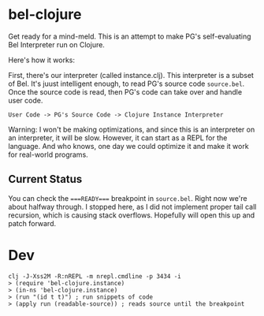 # bel-clojure

Get ready for a mind-meld. This is an attempt to make PG's self-evaluating Bel Interpreter run on Clojure.

Here's how it works:

First, there's our interpreter (called instance.clj). This interpreter is a subset of Bel. It's juust intelligent enough, to read PG's source code `source.bel`. Once the source code is read, then PG's code can take over and handle user code.

```
User Code -> PG's Source Code -> Clojure Instance Interpreter
```

Warning: I won't be making optimizations, and since this is an interpreter on an interpreter, it will be slow. However, it can start as a REPL for the language. And who knows, one day we could optimize it and make it work for real-world programs.

## Current Status

You can check the `===READY===` breakpoint in `source.bel`. Right now we're about halfway through. I stopped here, as I did not implement proper tail call recursion, which is causing stack overflows. Hopefully will open this up and patch forward.

# Dev

```
clj -J-Xss2M -R:nREPL -m nrepl.cmdline -p 3434 -i
> (require 'bel-clojure.instance)
> (in-ns 'bel-clojure.instance)
> (run "(id t t)") ; run snippets of code
> (apply run (readable-source)) ; reads source until the breakpoint
```

